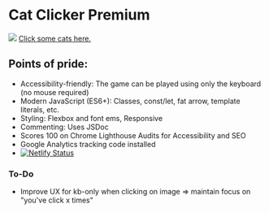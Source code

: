 # Cat Clicker Premium

![](https://i.imgur.com/Tld4dRX.png) 
[Click some cats here.](https://cxt-cat-clicker.netlify.com/)

## Points of pride:
* Accessibility-friendly: The game can be played using only the keyboard (no mouse required)
* Modern JavaScript (ES6+): Classes, const/let, fat arrow, template literals, etc.
* Styling: Flexbox and font ems, Responsive
* Commenting: Uses JSDoc
* Scores 100 on Chrome Lighthouse Audits for Accessibility and SEO
* Google Analytics tracking code installed
* [![Netlify Status](https://api.netlify.com/api/v1/badges/ea69fafd-b130-4f70-82db-fb9930f44515/deploy-status)](https://app.netlify.com/sites/cxt-cat-clicker/deploys)

### To-Do
* Improve UX for kb-only when clicking on image => maintain focus on "you've click x times"
